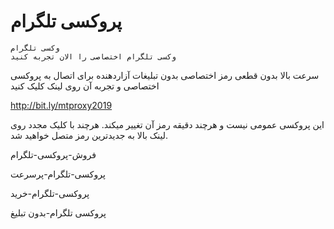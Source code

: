 # پروکسی تلگرام
    وکسی تلگرام
    وکسی تلگرام اختصاصی را الان تجربه کنید
سرعت بالا
بدون قطعی
رمز اختصاصی
بدون تبلیغات آزاردهنده
برای اتصال به پروکسی اختصاصی و تجربه آن روی لینک کلیک کنید

http://bit.ly/mtproxy2019

این پروکسی عمومی نیست و هرچند دقیقه رمز آن تغییر میکند. هرچند با کلیک مجدد روی لینک بالا به جدیدترین رمز متصل خواهید شد.


فروش-پروکسی-تلگرام

پروکسی-تلگرام-پرسرعت

پروکسی-تلگرام-خرید

پروکسی تلگرام-بدون تبلیغ
